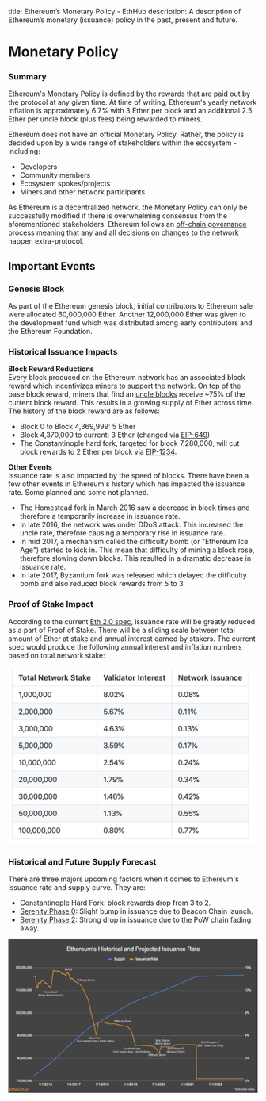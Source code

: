 title: Ethereum’s Monetary Policy - EthHub
description: A description of Ethereum’s monetary (issuance) policy in the past, present and future.

# Monetary Policy

### Summary

Ethereum's Monetary Policy is defined by the rewards that are paid out by the protocol at any given time. At time of writing, Ethereum's yearly network inflation is approximately 6.7% with 3 Ether per block and an additional 2.5 Ether per uncle block \(plus fees\) being rewarded to miners.

Ethereum does not have an official Monetary Policy. Rather, the policy is decided upon by a wide range of stakeholders within the ecosystem - including:

* Developers
* Community members
* Ecosystem spokes/projects
* Miners and other network participants

As Ethereum is a decentralized network, the Monetary Policy can only be successfully modified if there is overwhelming consensus from the aforementioned stakeholders. Ethereum follows an [off-chain governance](governance.md) process meaning that any and all decisions on changes to the network happen extra-protocol.

## Important Events

### Genesis Block

As part of the Ethereum genesis block, initial contributors to Ethereum sale were allocated 60,000,000 Ether. Another 12,000,000 Ether was given to the development fund which was distributed among early contributors and the Ethereum Foundation.

### Historical Issuance Impacts

**Block Reward Reductions**  
Every block produced on the Ethereum network has an associated block reward which incentivizes miners to support the network. On top of the base block reward, miners that find an [uncle blocks](../using-ethereum/mining.md) receive ~75% of the current block reward. This results in a growing supply of Ether across time. The history of the block reward are as follows:

* Block 0 to Block 4,369,999: 5 Ether
* Block 4,370,000 to current: 3 Ether \(changed via [EIP-649](https://github.com/ethereum/EIPs/blob/master/EIPS/eip-649.md)\)
* The Constantinople hard fork, targeted for block 7,280,000, will cut block rewards to 2 Ether per block via [EIP-1234](https://github.com/ethereum/EIPs/blob/master/EIPS/eip-1234.md).

**Other Events**  
Issuance rate is also impacted by the speed of blocks. There have been a few other events in Ethereum's history which has impacted the issuance rate. Some planned and some not planned.

* The Homestead fork in March 2016 saw a decrease in block times and therefore a temporarily increase in issuance rate.
* In late 2016, the network was under DDoS attack. This increased the uncle rate, therefore causing a temporary rise in issuance rate.
* In mid 2017, a mechanism called the difficulty bomb \(or "Ethereum Ice Age"\) started to kick in. This mean that difficulty of mining a block rose, therefore slowing down blocks. This resulted in a dramatic decrease in issuance rate.
* In late 2017, Byzantium fork was released which delayed the difficulty bomb and also reduced block rewards from 5 to 3.

### Proof of Stake Impact

According to the current [Eth 2.0 spec](https://github.com/ethereum/eth2.0-specs), issuance rate will be greatly reduced as a part of Proof of Stake. There will be a sliding scale between total amount of Ether at stake and annual interest earned by stakers. The current spec would produce the following annual interest and inflation numbers based on total network stake:

![](/assets/images/stake_interest.png)

### Historical and Future Supply Forecast

There are three majors upcoming factors when it comes to Ethereum's issuance rate and supply curve. They are:

* Constantinople Hard Fork: block rewards drop from 3 to 2.
* [Serenity Phase 0](https://github.com/ethhub-io/ethhub/tree/master/ethereum-roadmap/serenity-phases): Slight bump in issuance due to Beacon Chain launch.
* [Serenity Phase 2](https://github.com/ethhub-io/ethhub/tree/master/ethereum-roadmap/serenity-phases): Strong drop in issuance due to the PoW chain fading away.

![](/assets/images/issuance_graph.png)

